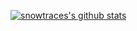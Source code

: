 [![snowtraces's github stats](https://github-readme-stats.vercel.app/api?username=snowtraces)](https://github-readme-stats.vercel.app/api?username=snowtraces)
